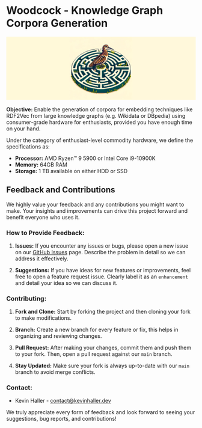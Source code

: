 # Woodcock - Knowledge Graph Corpora Generation

![American Woodcock in a labyrinth pixel art (DALL-E)](docs/graphics/woodcock.png)

**Objective:** Enable the generation of corpora for embedding techniques like RDF2Vec from large knowledge graphs (e.g. Wikidata or DBpedia) using consumer-grade hardware for enthusiasts, provided you have enough time on your hand.

Under the category of enthusiast-level commodity hardware, we define the specifications as:

- **Processor:** AMD Ryzen™ 9 5900 or Intel Core i9-10900K
- **Memory:** 64GB RAM
- **Storage:** 1 TB available on either HDD or SSD

## Feedback and Contributions

We highly value your feedback and any contributions you might want to make. Your insights and improvements can drive this project forward and benefit everyone who uses it.

### How to Provide Feedback:

1. **Issues:** If you encounter any issues or bugs, please open a new issue on our [GitHub Issues](https://github.com/khaller93/woodcock/issues) page. Describe the problem in detail so we can address it effectively.

2. **Suggestions:** If you have ideas for new features or improvements, feel free to open a feature request issue. Clearly label it as an `enhancement` and detail your idea so we can discuss it.

### Contributing:

1. **Fork and Clone:** Start by forking the project and then cloning your fork to make modifications.

2. **Branch:** Create a new branch for every feature or fix, this helps in organizing and reviewing changes.

3. **Pull Request:** After making your changes, commit them and push them to your fork. Then, open a pull request against our `main` branch.

4. **Stay Updated:** Make sure your fork is always up-to-date with our `main` branch to avoid merge conflicts.

### Contact:

- Kevin Haller - [contact@kevinhaller.dev](mailto:contact@kevinhaller.dev)

We truly appreciate every form of feedback and look forward to seeing your suggestions, bug reports, and contributions!
